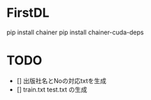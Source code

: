 # FirstDL


pip install chainer
pip install chainer-cuda-deps

# TODO

+ [] 出版社名とNoの対応txtを生成
+ [] train.txt test.txt の生成

